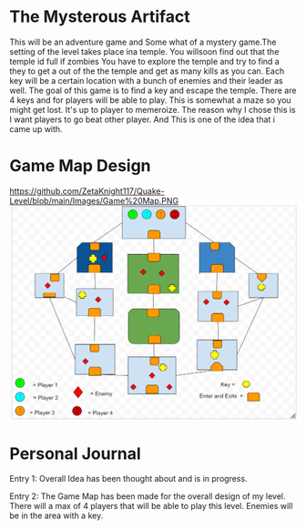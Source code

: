 # The Mysterous Artifact 

This will be an adventure game and Some what of a mystery game.The setting of the level takes place ina temple. You willsoon find out that the temple id full if zombies You have to explore the temple and try to find a they to get a out of the the temple and get as many kills as you can.  Each key will be a certain location with a bunch of enemies and their leader as well. The goal of this game is to find a key and escape the temple. There are 4 keys and for players will be able to play. This is somewhat a maze so you might get lost. It's up to player to memeroize. The reason why I chose this is I want players to go beat other player. And This is one of the idea that i came up with.

# Game Map Design
https://github.com/ZetaKnight117/Quake-Level/blob/main/Images/Game%20Map.PNG
![Alt Text](https://github.com/ZetaKnight117/Quake-Level/blob/main/Images/Game%20Map.PNG)

# Personal Journal
Entry 1: Overall Idea has been thought about and is in progress.

Entry 2: The Game Map has been made for the overall design of my level. There will a max of 4 players that will be able to play this level. Enemies will be in the area with a key.
